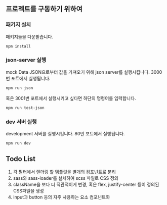 ## 프로젝트를 구동하기 위하여

### 패키지 설치

패키지들을 다운받습니다.
```bash
npm install
```

### json-server 실행

mock Data JSON으로부터 값을 가져오기 위해 json server를 실행시킵니다.
3000번 포트에서 실행됩니다.
```bash
npm run json
```

혹은 3001번 포트에서 실행시키고 싶다면 하단의 명령어를 입력합니다.
```bash
npm run test-json
```

### dev 서버 실행

development 서버를 실행시킵니다.
80번 포트에서 실행됩니다.
```bash
npm run dev
```

## Todo List

01. 각 필터에서 렌더링 할 템플릿을 별개의 컴포넌트로 분리
02. sass와 sass-loader를 설치하여 scss 파일로 CSS 정의
03. className을 보다 더 직관적이게 변경, 혹은 flex, justify-center 등이 정의된 CSS파일을 생성
04. input과 button 등의 자주 사용하는 요소 컴포넌트화